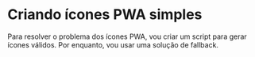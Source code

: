 # Criando ícones PWA simples

Para resolver o problema dos ícones PWA, vou criar um script para gerar ícones válidos.
Por enquanto, vou usar uma solução de fallback.
